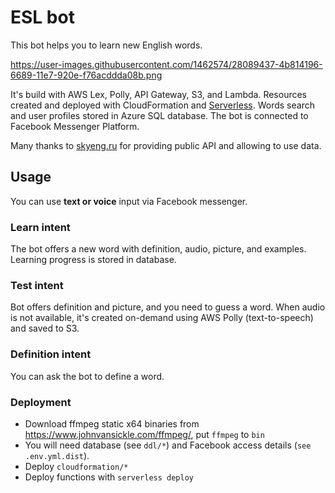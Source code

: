 # ESL bot

This bot helps you to learn new English words.

https://user-images.githubusercontent.com/1462574/28089437-4b814196-6689-11e7-920e-f76acddda08b.png

It's build with AWS Lex, Polly, API Gateway, S3, and Lambda.
Resources created and deployed with CloudFormation and [Serverless](https://serverless.com).
Words search and user profiles stored in Azure SQL database.
The bot is connected to Facebook Messenger Platform.

Many thanks to [skyeng.ru](https://skyeng.ru) for providing public API and allowing to use data.

## Usage

You can use **text or voice** input via Facebook messenger.
 
### Learn intent

The bot offers a new word with definition, audio, picture, and examples.
Learning progress is stored in database.

### Test intent

Bot offers definition and picture, and you need to guess a word.
When audio is not available, it's created on-demand using AWS Polly (text-to-speech) and saved to S3.

### Definition intent
 
You can ask the bot to define a word.
 
### Deployment

 * Download ffmpeg static x64 binaries from https://www.johnvansickle.com/ffmpeg/, put `ffmpeg` to `bin`
 * You will need database (see `ddl/*`) and Facebook access details (`see .env.yml.dist`).
 * Deploy `cloudformation/*`
 * Deploy functions with `serverless deploy`

